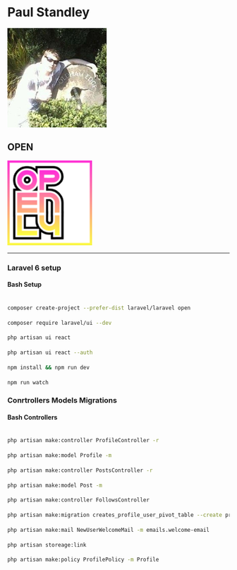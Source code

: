 # Paul Standley

![profile](img/profile.png)

## OPEN

![open](img/open.png)

---

### Laravel __6__ setup

#### **Bash Setup**

```BASH

composer create-project --prefer-dist laravel/laravel open

composer require laravel/ui --dev

php artisan ui react

php artisan ui react --auth

npm install && npm run dev

npm run watch

```

### Conrtrollers Models Migrations

#### **Bash Controllers**

```BASH

php artisan make:controller ProfileController -r

php artisan make:model Profile -m

php artisan make:controller PostsController -r

php artisan make:model Post -m

php artisan make:controller FollowsController

php artisan make:migration creates_profile_user_pivot_table --create profile_user

php artisan make:mail NewUserWelcomeMail -m emails.welcome-email

php artisan storeage:link

php artisan make:policy ProfilePolicy -m Profile

```
